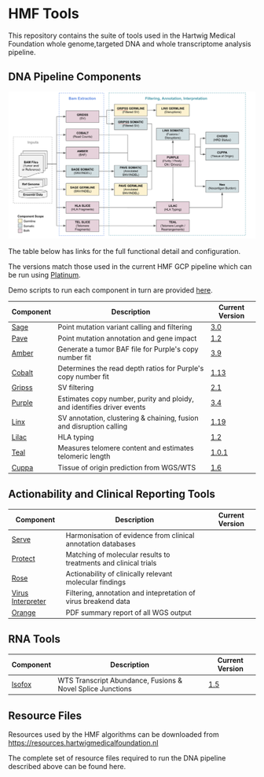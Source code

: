 # HMF Tools

This repository contains the suite of tools used in the Hartwig Medical Foundation whole genome,targeted DNA and whole transcriptome analysis pipeline.  

## DNA Pipeline Components

![HMF_Pipeline](pipeline/hmf_tools_pipeline.png)

The table below has links for the full functional detail and configuration.

The versions match those used in the current HMF GCP pipeline which can be run using [Platinum](https://github.com/hartwigmedical/platinum).

Demo scripts to run each component in turn are provided [here](./pipeline/scripts/).

Component | Description | Current Version
---|---|---
[Sage](./sage/README.md) | Point mutation variant calling and filtering | [3.0](https://github.com/hartwigmedical/hmftools/releases/tag/sage-v3.0)
[Pave](./pave/README.md) | Point mutation annotation and gene impact | [1.2](https://github.com/hartwigmedical/hmftools/releases/tag/pave-v1.2)
[Amber](./amber/README.md) | Generate a tumor BAF file for Purple's copy number fit | [3.9](https://github.com/hartwigmedical/hmftools/releases/tag/amber-v3.9)
[Cobalt](./cobalt/README.md) | Determines the read depth ratios for Purple's copy number fit | [1.13](https://github.com/hartwigmedical/hmftools/releases/tag/cobalt-v1.13)
[Gripss](./gripss/README.md) | SV filtering | [2.1](https://github.com/hartwigmedical/hmftools/releases/tag/gripss-v2.1) 
[Purple](./purple/README.md) | Estimates copy number, purity and ploidy, and identifies driver events | [3.4](https://github.com/hartwigmedical/hmftools/releases/tag/purple-v3.4)
[Linx](./linx/README.md) | SV annotation, clustering & chaining, fusion and disruption calling | [1.19](https://github.com/hartwigmedical/hmftools/releases/tag/linx-v1.19)
[Lilac](./lilac/README.md) | HLA typing | [1.2](https://github.com/hartwigmedical/hmftools/releases/tag/lilac-v1.2)
[Teal](./lilac/README.md) | Measures telomere content and estimates telomeric length | [1.0.1](https://github.com/hartwigmedical/hmftools/releases/tag/teal-v1.0.1)
[Cuppa](./cuppa/README.md) | Tissue of origin prediction from WGS/WTS | [1.6](https://github.com/hartwigmedical/hmftools/releases/tag/cuppa-v1.6)

## Actionability and Clinical Reporting Tools

Component | Description | Current Version
---|---|---
[Serve](./serve/README.md) | Harmonisation of evidence from clinical annotation databases | 
[Protect](./protect/README.md) | Matching of molecular results to treatments and clinical trials |
[Rose](./rose/README.md) | Actionability of clinically relevant molecular findings |
[Virus Interpreter](./virus-interpreter/README.md) | Filtering, annotation and intepretation of virus breakend data |
[Orange](./orange/README.md) | PDF summary report of all WGS output | 

## RNA Tools

Component | Description | Current Version
---|---|---
[Isofox](./isofox/README.md) | WTS Transcript Abundance, Fusions & Novel Splice Junctions | [1.5](https://github.com/hartwigmedical/hmftools/releases/tag/isofox-v1.5)

## Resource Files
Resources used by the HMF algorithms can be downloaded from https://resources.hartwigmedicalfoundation.nl

The complete set of resource files required to run the DNA pipeline described above can be found here.

